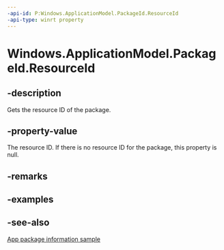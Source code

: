 ```yaml
---
-api-id: P:Windows.ApplicationModel.PackageId.ResourceId
-api-type: winrt property
---
```


<!-- Property syntax
public string ResourceId { get; }
-->

# Windows.ApplicationModel.PackageId.ResourceId

## -description
Gets the resource ID of the package.

## -property-value
The resource ID. If there is no resource ID for the package, this property is null.

## -remarks

## -examples

## -see-also
[App package information sample](http://code.msdn.microsoft.com/windowsapps/Package-sample-46e239fa)